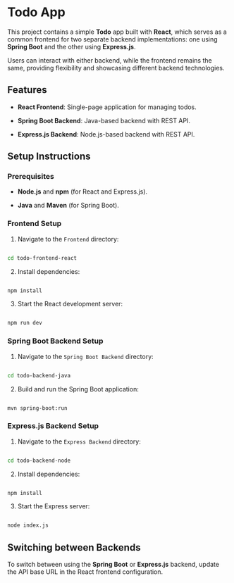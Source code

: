 # Todo App

This project contains a simple **Todo** app built with **React**, which serves as a common frontend for two separate backend implementations: one using **Spring Boot** and the other using **Express.js**.

Users can interact with either backend, while the frontend remains the same, providing flexibility and showcasing different backend technologies.

## Features

- **React Frontend**: Single-page application for managing todos.

- **Spring Boot Backend**: Java-based backend with REST API.

- **Express.js Backend**: Node.js-based backend with REST API.

## Setup Instructions

### Prerequisites

- **Node.js** and **npm** (for React and Express.js).

- **Java** and **Maven** (for Spring Boot).

### Frontend Setup

1. Navigate to the `Frontend` directory:

```bash

cd todo-frontend-react

```

2. Install dependencies:

```bash

npm install

```

3. Start the React development server:

```bash

npm run dev

```

### Spring Boot Backend Setup

1. Navigate to the `Spring Boot Backend` directory:

```bash

cd todo-backend-java

```

2. Build and run the Spring Boot application:

```bash

mvn spring-boot:run

```

### Express.js Backend Setup

1. Navigate to the `Express Backend` directory:

```bash

cd todo-backend-node

```

2. Install dependencies:

```bash

npm install

```

3. Start the Express server:

```bash

node index.js

```

## Switching between Backends

To switch between using the **Spring Boot** or **Express.js** backend, update the API base URL in the React frontend configuration.
